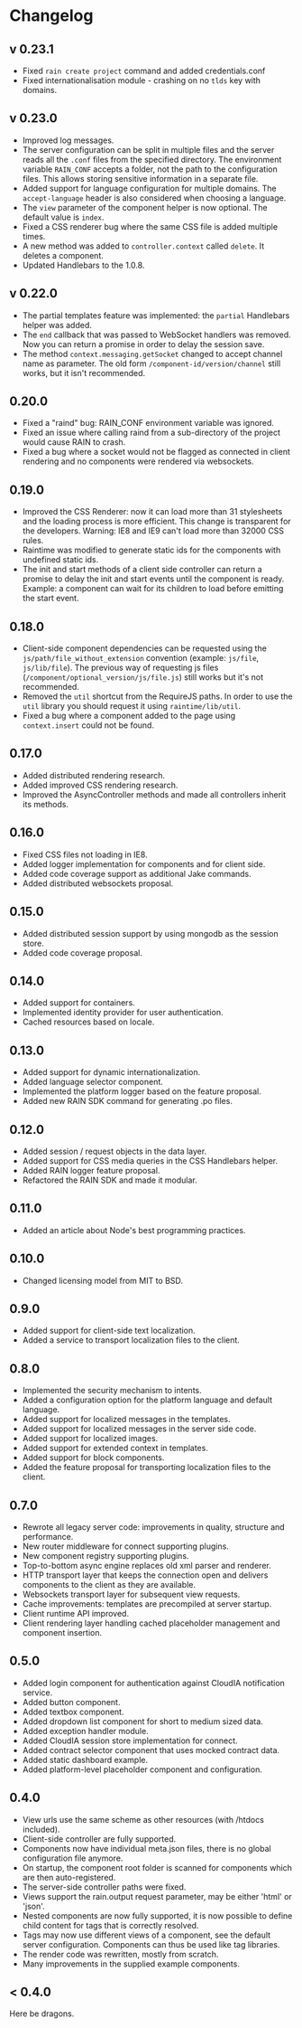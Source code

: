 # Changelog

## v 0.23.1

* Fixed ``rain create project`` command and added credentials.conf
* Fixed internationalisation module - crashing on no ``tlds`` key with domains.

## v 0.23.0

* Improved log messages.
* The server configuration can be split in multiple files and the server reads all the ``.conf``
  files from the specified directory. The environment variable ``RAIN_CONF`` accepts a folder,
  not the path to the configuration files. This allows storing sensitive information in a separate
  file.
* Added support for language configuration for multiple domains. The ``accept-language`` header
  is also considered when choosing a language.
* The ``view`` parameter of the component helper is now optional. The default value is ``index``.
* Fixed a CSS renderer bug where the same CSS file is added multiple times.
* A new method was added to ``controller.context`` called ``delete``. It deletes a component.
* Updated Handlebars to the 1.0.8.

## v 0.22.0

* The partial templates feature was implemented: the ``partial`` Handlebars helper was added.
* The ``end`` callback that was passed to WebSocket handlers was removed. Now you can return a
  promise in order to delay the session save.
* The method ``context.messaging.getSocket`` changed to accept channel name as parameter. The
  old form ``/component-id/version/channel`` still works, but it isn't recommended.

## 0.20.0

* Fixed a "raind" bug: RAIN_CONF environment variable was ignored.
* Fixed an issue where calling raind from a sub-directory of the project would cause RAIN to crash.
* Fixed a bug where a socket would not be flagged as connected in client rendering and no
  components were rendered via websockets.

## 0.19.0

* Improved the CSS Renderer: now it can load more than 31 stylesheets and the loading process is
  more efficient. This change is transparent for the developers. Warning: IE8 and IE9 can't load
  more than 32000 CSS rules.
* Raintime was modified to generate static ids for the components with undefined static ids.
* The init and start methods of a client side controller can return a promise to delay the init
  and start events until the component is ready. Example: a component can wait for its children to
  load before emitting the start event.

## 0.18.0

* Client-side component dependencies can be requested using the ``js/path/file_without_extension``
  convention (example: ``js/file``, ``js/lib/file``). The previous way of requesting js files
  (``/component/optional_version/js/file.js``) still works but it's not recommended.
* Removed the ``util`` shortcut from the RequireJS paths. In order to use the ``util`` library you
  should request it using ``raintime/lib/util``.
* Fixed a bug where a component added to the page using ``context.insert`` could not be found.

## 0.17.0

* Added distributed rendering research.
* Added improved CSS rendering research.
* Improved the AsyncController methods and made all controllers inherit its methods.

## 0.16.0

* Fixed CSS files not loading in IE8.
* Added logger implementation for components and for client side.
* Added code coverage support as additional Jake commands.
* Added distributed websockets proposal.

## 0.15.0

* Added distributed session support by using mongodb as the session store.
* Added code coverage proposal.

## 0.14.0

* Added support for containers.
* Implemented identity provider for user authentication.
* Cached resources based on locale.

## 0.13.0

* Added support for dynamic internationalization.
* Added language selector component.
* Implemented the platform logger based on the feature proposal.
* Added new RAIN SDK command for generating .po files.

## 0.12.0

* Added session / request objects in the data layer.
* Added support for CSS media queries in the CSS Handlebars helper.
* Added RAIN logger feature proposal.
* Refactored the RAIN SDK and made it modular.

## 0.11.0

* Added an article about Node's best programming practices.

## 0.10.0

* Changed licensing model from MIT to BSD.

## 0.9.0

* Added support for client-side text localization.
* Added a service to transport localization files to the client.

## 0.8.0

* Implemented the security mechanism to intents.
* Added a configuration option for the platform language and default language.
* Added support for localized messages in the templates.
* Added support for localized messages in the server side code.
* Added support for localized images.
* Added support for extended context in templates.
* Added support for block components.
* Added the feature proposal for transporting localization files to the client.

## 0.7.0

* Rewrote all legacy server code: improvements in quality, structure and performance.
* New router middleware for connect supporting plugins.
* New component registry supporting plugins.
* Top-to-bottom async engine replaces old xml parser and renderer.
* HTTP transport layer that keeps the connection open and delivers components to the client as they are available.
* Websockets transport layer for subsequent view requests.
* Cache improvements: templates are precompiled at server startup.
* Client runtime API improved.
* Client rendering layer handling cached placeholder management and component insertion.

## 0.5.0

* Added login component for authentication against CloudIA notification service.
* Added button component.
* Added textbox component.
* Added dropdown list component for short to medium sized data.
* Added exception handler module.
* Added CloudIA session store implementation for connect.
* Added contract selector component that uses mocked contract data.
* Added static dashboard example.
* Added platform-level placeholder component and configuration.

## 0.4.0

* View urls use the same scheme as other resources (with /htdocs included).
* Client-side controller are fully supported.
* Components now have individual meta.json files, there is no global configuration file anymore.
* On startup, the component root folder is scanned for components which are then auto-registered.
* The server-side controller paths were fixed.
* Views support the rain.output request parameter, may be either 'html' or 'json'.
* Nested components are now fully supported, it is now possible to define child content for tags that is correctly
  resolved.
* Tags may now use different views of a component, see the default server configuration. Components can thus be used
  like tag libraries.
* The render code was rewritten, mostly from scratch.
* Many improvements in the supplied example components.

## < 0.4.0

Here be dragons.
